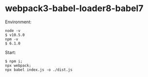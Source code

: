 # webpack3-babel-loader8-babel7

Environment:
```
node -v
$ v10.5.0
npm -v
$ 6.1.0
```
Start:
```
$ npm i;
npx webpack;
npx babel index.js -o ./dist.js
```
